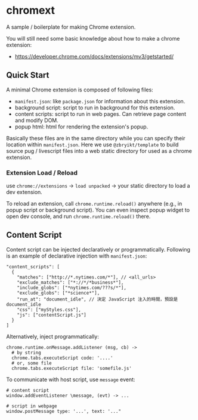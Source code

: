# chromext

A sample / boilerplate for making Chrome extension.

You will still need some basic knowledge about how to make a chrome extension: 

 - https://developer.chrome.com/docs/extensions/mv3/getstarted/


## Quick Start

A minimal Chrome extension is composed of following files:

 - `manifest.json`: like `package.json` for information about this extension.
 - background script: script to run in background for this extension.
 - content scripts: script to run in web pages. Can retrieve page content and modify DOM.
 - popup html: html for rendering the extension's popup.

Basically these files are in the same directory while you can specify their location within `manifest.json`. Here we use `@zbryikt/template` to build source pug / livescript files into a web static directory for used as a chrome extension.


### Extension Load / Reload

use `chrome://extensions` -> `load unpacked` -> your static directory to load a dev extension.

To reload an extension, call `chrome.runtime.reload()` anywhere (e.g., in popup script or background script). You can even inspect popup widget to open dev console, and run `chrome.runtime.reload()` there.



## Content Script 

Content script can be injected declaratively or programmatically. Following is an example of declarative injection with `manifest.json`:

    "content_scripts": [
      {
        "matches": ["http://*.nytimes.com/*"], // <all_urls>
        "exclude_matches": ["*://*/*business*"],
        "include_globs": ["*nytimes.com/???s/*"],
        "exclude_globs": ["*science*"],
        "run_at": "document_idle", // 決定 JavaScript 注入的時間，預設是 document_idle
        "css": ["myStyles.css"],
        "js": ["contentScript.js"]
      }
    ]



Alternatively, inject programmatically:

    chrome.runtime.onMessage.addListener (msg, cb) ->
      # by string
      chrome.tabs.executeScript code: '....'
      # or, some file
      chrome.tabs.executeScript file: 'somefile.js'


To communicate with host script, use `message` event:

    # content script
    window.addEventListener \message, (evt) -> ...
      
    # script in webpage
    window.postMessage type: '...', text: '..."

